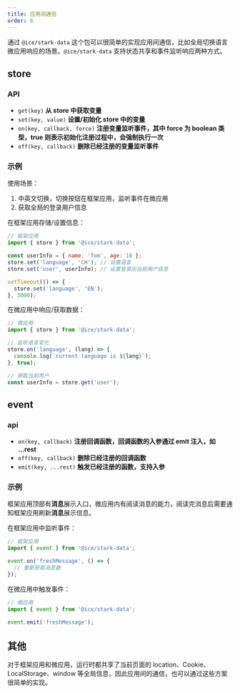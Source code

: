 ```yaml
---
title: 应用间通信
order: 6
---
```


通过 `@ice/stark-data` 这个包可以很简单的实现应用间通信，比如全局切换语言微应用响应的场景。`@ice/stark-data` 支持状态共享和事件监听响应两种方式。

## store

### API

- `get(key)` **从 store 中获取变量**
- `set(key, value)` **设置/初始化 store 中的变量**
- `on(key, callback, force)` **注册变量监听事件，其中 force 为 boolean 类型，true 则表示初始化注册过程中，会强制执行一次**
- `off(key, callback)` **删除已经注册的变量监听事件**

### 示例

使用场景：

1. 中英文切换，切换按钮在框架应用，监听事件在微应用
2. 获取全局的登录用户信息

在框架应用存储/设置信息：

```js
// 框架应用
import { store } from '@ice/stark-data';

const userInfo = { name: 'Tom', age: 18 };
store.set('language', 'CH'); // 设置语言
store.set('user', userInfo); // 设置登录后当前用户信息

setTimeout(() => {
  store.set('language', 'EN');
}, 3000);
```

在微应用中响应/获取数据：

```js
// 微应用
import { store } from '@ice/stark-data';

// 监听语言变化
store.on('language', (lang) => {
  console.log(`current language is ${lang}`);
}, true);

// 获取当前用户
const userInfo = store.get('user');
```

## event

### api

- `on(key, callback)` **注册回调函数，回调函数的入参通过 emit 注入，如 ...rest**
- `off(key, callback)` **删除已经注册的回调函数**
- `emit(key, ...rest)` **触发已经注册的函数，支持入参**

### 示例

框架应用顶部有**消息**展示入口，微应用内有阅读消息的能力，阅读完消息后需要通知框架应用刷新**消息**展示信息。

在框架应用中监听事件：

```js
// 框架应用
import { event } from '@ice/stark-data';

event.on('freshMessage', () => {
  // 重新获取消息数
});
```

在微应用中触发事件：

```js
// 微应用
import { event } from '@ice/stark-data';

event.emit('freshMessage');
```

## 其他

对于框架应用和微应用，运行时都共享了当前页面的 location、Cookie、LocalStorage、window 等全局信息，因此应用间的通信，也可以通过这些方案很简单的实现。